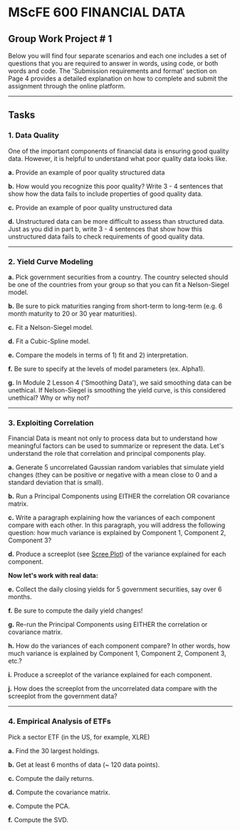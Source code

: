 # MScFE 600 FINANCIAL DATA

## Group Work Project # 1

Below you will find four separate scenarios and each one includes a set of questions that you are required to answer in words, using code, or both words and code. The 'Submission requirements and format' section on Page 4 provides a detailed explanation on how to complete and submit the assignment through the online platform.

---

## Tasks

### 1. Data Quality

One of the important components of financial data is ensuring good quality data. However, it is helpful to understand what poor quality data looks like.

**a.** Provide an example of poor quality structured data

**b.** How would you recognize this poor quality? Write 3 - 4 sentences that show how the data fails to include properties of good quality data.

**c.** Provide an example of poor quality unstructured data

**d.** Unstructured data can be more difficult to assess than structured data. Just as you did in part b, write 3 - 4 sentences that show how this unstructured data fails to check requirements of good quality data.

---

### 2. Yield Curve Modeling

**a.** Pick government securities from a country. The country selected should be one of the countries from your group so that you can fit a Nelson-Siegel model.

**b.** Be sure to pick maturities ranging from short-term to long-term (e.g. 6 month maturity to 20 or 30 year maturities).

**c.** Fit a Nelson-Siegel model.

**d.** Fit a Cubic-Spline model.

**e.** Compare the models in terms of 1) fit and 2) interpretation.

**f.** Be sure to specify at the levels of model parameters (ex. Alpha1).

**g.** In Module 2 Lesson 4 ('Smoothing Data'), we said smoothing data can be unethical. If Nelson-Siegel is smoothing the yield curve, is this considered unethical? Why or why not?

---

### 3. Exploiting Correlation

Financial Data is meant not only to process data but to understand how meaningful factors can be used to summarize or represent the data. Let's understand the role that correlation and principal components play.

**a.** Generate 5 uncorrelated Gaussian random variables that simulate yield changes (they can be positive or negative with a mean close to 0 and a standard deviation that is small).

**b.** Run a Principal Components using EITHER the correlation OR covariance matrix.

**c.** Write a paragraph explaining how the variances of each component compare with each other. In this paragraph, you will address the following question: how much variance is explained by Component 1, Component 2, Component 3?

**d.** Produce a screeplot (see [Scree Plot](https://en.wikipedia.org/wiki/Scree_plot)) of the variance explained for each component.

**Now let's work with real data:**

**e.** Collect the daily closing yields for 5 government securities, say over 6 months.

**f.** Be sure to compute the daily yield changes!

**g.** Re-run the Principal Components using EITHER the correlation or covariance matrix.

**h.** How do the variances of each component compare? In other words, how much variance is explained by Component 1, Component 2, Component 3, etc.?

**i.** Produce a screeplot of the variance explained for each component.

**j.** How does the screeplot from the uncorrelated data compare with the screeplot from the government data?

---

### 4. Empirical Analysis of ETFs

Pick a sector ETF (in the US, for example, XLRE)

**a.** Find the 30 largest holdings.

**b.** Get at least 6 months of data (~ 120 data points).

**c.** Compute the daily returns.

**d.** Compute the covariance matrix.

**e.** Compute the PCA.

**f.** Compute the SVD.
